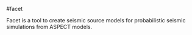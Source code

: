 #facet

Facet is a tool to create seismic source models for probabilistic seismic
simulations from ASPECT models.